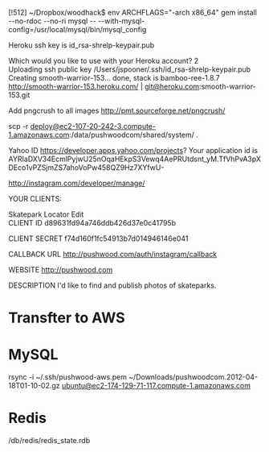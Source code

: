 [!512] ~/Dropbox/woodhack$ env ARCHFLAGS="-arch x86_64" gem install --no-rdoc --no-ri mysql -- --with-mysql-config=/usr/local/mysql/bin/mysql_config


Heroku
ssh key is id_rsa-shrelp-keypair.pub


Which would you like to use with your Heroku account? 2  
Uploading ssh public key /Users/jspooner/.ssh/id_rsa-shrelp-keypair.pub
Creating smooth-warrior-153... done, stack is bamboo-ree-1.8.7
http://smooth-warrior-153.heroku.com/ | git@heroku.com:smooth-warrior-153.git


Add pngcrush to all images
http://pmt.sourceforge.net/pngcrush/



scp -r deploy@ec2-107-20-242-3.compute-1.amazonaws.com:/data/pushwoodcom/shared/system/ .






Yahoo ID
https://developer.apps.yahoo.com/projects?
Your application id is AYRIaDXV34EcmlPyjwU25nOqaHEkpS3Vewq4AePRUtdsnt_yM.TfVhPvA3pXDEco1vPZSjmZS7ahoVoPw458QZ9Hz7XYfwU-


http://instagram.com/developer/manage/

YOUR CLIENTS:

Skatepark Locator
Edit  
CLIENT ID
d89631fd94a746ddb426d37e0c41795b

CLIENT SECRET
f74d160f1fc54913b7d014946146e041

CALLBACK URL
http://pushwood.com/auth/instagram/callback

WEBSITE
http://pushwood.com

DESCRIPTION
I'd like to find and publish photos of skateparks.


Transfter to AWS
================

MySQL
=====
rsync -i ~/.ssh/pushwood-aws.pem ~/Downloads/pushwoodcom.2012-04-18T01-10-02.gz  ubuntu@ec2-174-129-71-117.compute-1.amazonaws.com

Redis
=====
/db/redis/redis_state.rdb






